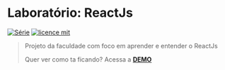 # Laboratório: ReactJs

[![Série](https://img.shields.io/badge/Davi-ReactJs-orange)](https://www.youtube.com/watch?v=jOAU81jdi-c&list=PLTcmLKdIkOWmeNferJ292VYKBXydGeDej)
[![licence mit](https://img.shields.io/badge/licence-MIT-blue.svg)](https://github.com/omariosouto/pokedex/blob/master/LICENSE)

> Projeto da faculdade com foco em aprender e entender o ReactJs
> 
> Quer ver como ta ficando? Acessa a [**DEMO**](https://laboratorio-react-js.vercel.app/)
